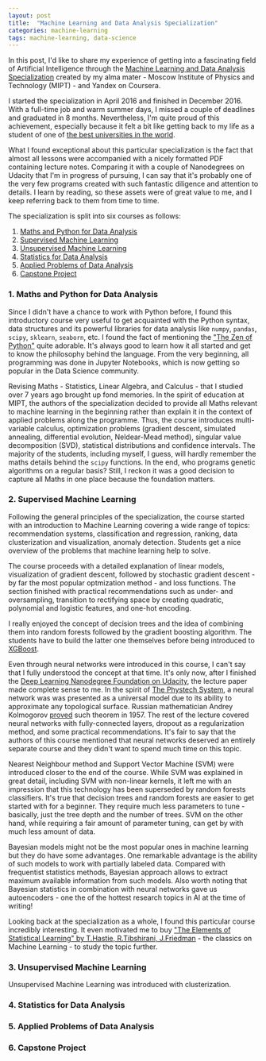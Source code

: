```yaml
---
layout: post
title:  "Machine Learning and Data Analysis Specialization"
categories: machine-learning
tags: machine-learning, data-science
---
```

In this post, I'd like to share my experience of getting into a fascinating field of Artificial Intelligence through the [Machine Learning and Data Analysis Specialization][mlda-link] created by my alma mater - Moscow Institute of Physics and Technology (MIPT) - and Yandex on Coursera.

I started the specialization in April 2016 and finished in December 2016. With a full-time job and warm summer days, I missed a couple of deadlines and graduated in 8 months. Nevertheless, I'm quite proud of this achievement, especially because it felt a bit like getting back to my life as a student of one of [the best universities in the world][mipt-best].

What I found exceptional about this particular specialization is the fact that almost all lessons were accompanied with a nicely formatted PDF containing lecture notes. Comparing it with a couple of Nanodegrees on Udacity that I'm in progress of pursuing, I can say that it's probably one of the very few programs created with such fantastic diligence and attention to details. I learn by reading, so these assets were of great value to me, and I keep referring back to them from time to time.

The specialization is split into six courses as follows:
1. [Maths and Python for Data Analysis](#1-maths-and-python-for-data-analysis)
2. [Supervised Machine Learning](#2-supervised-machine-learning)
3. [Unsupervised Machine Learning](#3-unsupervised-machine-learning)
4. [Statistics for Data Analysis](#4-statistics-for-data-analysis)
5. [Applied Problems of Data Analysis](#5-applied-problems-of-data-analysis)
6. [Capstone Project](#6-capstone-project)

### 1. Maths and Python for Data Analysis
Since I didn't have a chance to work with Python before, I found this introductory course very useful to get acquainted with the Python syntax, data structures and its powerful libraries for data analysis like `numpy`, `pandas`, `scipy`, `sklearn`, `seaborn`, etc. I found the fact of mentioning the ["The Zen of Python"](https://www.python.org/dev/peps/pep-0020/) quite adorable. It's always good to learn how it all started and get to know the philosophy behind the language. From the very beginning, all programming was done in Jupyter Notebooks, which is now getting so popular in the Data Science community.

Revising Maths - Statistics, Linear Algebra, and Calculus - that I studied over 7 years ago brought up fond memories. In the spirit of education at MIPT, the authors of the specialization decided to provide all Maths relevant to machine learning in the beginning rather than explain it in the context of applied problems along the programme. Thus, the course introduces multi-variable calculus, optimization problems (gradient descent, simulated annealing, differential evolution, Neldear-Mead method), singular value decomposition (SVD), statistical distributions and confidence intervals. The majority of the students, including myself, I guess, will hardly remember the maths details behind the `scipy` functions. In the end, who programs genetic algorithms on a regular basis? Still, I reckon it was a good decision to capture all Maths in one place because the foundation matters.

### 2. Supervised Machine Learning
Following the general principles of the specialization, the course started with an introduction to Machine Learning covering a wide range of topics: recommendation systems, classification and regression, ranking, data clusterization and visualization, anomaly detection. Students get a nice overview of the problems that machine learning help to solve.

The course proceeds with a detailed explanation of linear models, visualization of gradient descent, followed by stochastic gradient descent - by far the most popular optmization method - and loss functions. The section finished with practical recommendations such as under- and oversampling, transition to rectifying space by creating quadratic, polynomial and logistic features, and one-hot encoding.

I really enjoyed the concept of decision trees and the idea of combining them into random forests followed by the gradient boosting algorithm. The students have to build the latter one themselves before being introduced to [XGBoost](https://xgboost.readthedocs.io).

Even through neural networks were introduced in this course, I can't say that I fully understood the concept at that time. It's only now, after I finished the [Deep Learning Nanodegree Foundation on Udacity](https://in.udacity.com/course/deep-learning-nanodegree-foundation--nd101/), the lecture paper made complete sense to me. In the spirit of [The Phystech System](https://en.wikipedia.org/wiki/Moscow_Institute_of_Physics_and_Technology#The_Phystech_System), a neural network was was presented as a universal model due to its ability to approximate any topological surface. Russian mathematician Andrey Kolmogorov [proved](https://en.wikipedia.org/wiki/Hilbert%27s_thirteenth_problem) such theorem in 1957. The rest of the lecture covered neural networks with fully-connected layers, dropout as a regularization method, and some practical recommendations. It's fair to say that the authors of this course mentioned that neural networks deserved an entirely separate course and they didn't want to spend much time on this topic.

Nearest Neighbour method and Support Vector Machine (SVM) were introduced closer to the end of the course. While SVM was explained in great detail, including SVM with non-linear kernels, it left me with an impression that this technology has been superseded by random forests classifiers. It's true that decision trees and random forests are easier to get started with for a beginner. They require much less parameters to tune - basically, just the tree depth and the number of trees. SVM on the other hand, while requiring a fair amount of parameter tuning, can get by with much less amount of data.

Bayesian models might not be the most popular ones in machine learning but they do have some advantages. One remarkable advantage is the ability of such models to work with partially labeled data. Compared with frequentist statistics methods, Bayesian approach allows to extract maximum available information from such models. Also worth noting that Bayesian statistics in combination with neural networks gave us autoencoders - one the of the hottest research topics in AI at the time of writing!

Looking back at the specialization as a whole, I found this particular course incredibly interesting. It even motivated me to buy ["The Elements of Statistical Learning" by T.Hastie, R.Tibshirani, J.Friedman](https://statweb.stanford.edu/~tibs/ElemStatLearn/) - the classics on Machine Learning - to study the topic further.

### 3. Unsupervised Machine Learning
Unsupervised Machine Learning was introduced with clusterization.

### 4. Statistics for Data Analysis

### 5. Applied Problems of Data Analysis

### 6. Capstone Project

[mlda-link]: https://www.coursera.org/specializations/machine-learning-data-analysis
[mipt-best]: https://www.topuniversities.com/universities/moscow-institute-physics-technology-mipt-moscow-phystech
